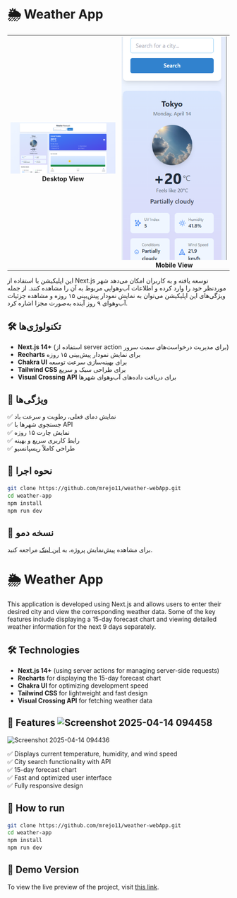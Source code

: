  # 🌦️ Weather App

<table align="center">
  <tr>
    <td align="center">
      <img src="./public/desktop.png" width="250px" alt="Desktop View"/><br/>
      <strong>Desktop View</strong>
    </td>
    <td align="center">
      <img src="./public/mobile.png" width="250px" alt="Mobile View"/><br/>
      <strong>Mobile View</strong>
    </td>
  </tr>
</table>

این اپلیکیشن با استفاده از Next.js توسعه یافته و به کاربران امکان می‌دهد شهر موردنظر خود را وارد کرده و اطلاعات آب‌وهوایی مربوط به آن را مشاهده کنند. از جمله ویژگی‌های این اپلیکیشن می‌توان به نمایش نمودار پیش‌بینی ۱۵ روزه و مشاهده جزئیات آب‌وهوای ۹ روز آینده به‌صورت مجزا اشاره کرد.

## 🛠️ تکنولوژی‌ها  
- **Next.js 14+** (استفاده از server action برای مدیریت درخواست‌های سمت سرور)  
- **Recharts** برای نمایش نمودار پیش‌بینی ۱۵ روزه  
- **Chakra UI** برای بهینه‌سازی سرعت توسعه  
- **Tailwind CSS** برای طراحی سبک و سریع  
- **Visual Crossing API** برای دریافت داده‌های آب‌وهوای شهرها  

## 🚀 ویژگی‌ها  
✅ نمایش دمای فعلی، رطوبت و سرعت باد  
✅ جستجوی شهرها با API  
✅ نمایش چارت ۱۵ روزه  
✅ رابط کاربری سریع و بهینه  
✅ طراحی کاملاً ریسپانسیو  

## 🔧 نحوه اجرا  

```bash
git clone https://github.com/mrejo11/weather-webApp.git  
cd weather-app  
npm install  
npm run dev
```
## 🔗 نسخه دمو  
برای مشاهده پیش‌نمایش پروژه، به [این لینک](https://weather-re.netlify.app) مراجعه کنید.

# 🌦️ Weather App

This application is developed using Next.js and allows users to enter their desired city and view the corresponding weather data. Some of the key features include displaying a 15-day forecast chart and viewing detailed weather information for the next 9 days separately.

## 🛠️ Technologies  
- **Next.js 14+** (using server actions for managing server-side requests)  
- **Recharts** for displaying the 15-day forecast chart  
- **Chakra UI** for optimizing development speed  
- **Tailwind CSS** for lightweight and fast design  
- **Visual Crossing API** for fetching weather data  

## 🚀 Features  ![Screenshot 2025-04-14 094458](https://github.com/user-attachments/assets/126d1dce-8bf5-4d24-82df-887332e6494c)
![Screenshot 2025-04-14 094436](https://github.com/user-attachments/assets/e3ff3296-08c8-46de-8bcf-c0be77443ae2)

✅ Displays current temperature, humidity, and wind speed  
✅ City search functionality with API  
✅ 15-day forecast chart  
✅ Fast and optimized user interface  
✅ Fully responsive design  

## 🔧 How to run  

```bash
git clone https://github.com/mrejo11/weather-webApp.git  
cd weather-app  
npm install  
npm run dev
```

## 🔗 Demo Version  
To view the live preview of the project, visit [this link](https://weather-re.netlify.app).

